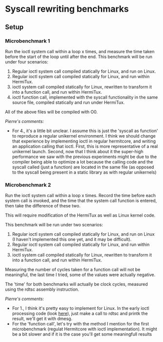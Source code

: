 # Syscall rewriting benchmarks

## Setup

### Microbenchmark 1

Run the ioctl system call within a loop x times, and measure the time taken 
before the start of the loop until after the end.
This benchmark will be run under four scenarios:
1. Regular ioctl system call compiled statically for Linux, and run on Linux.
2. Regular ioctl system call compiled statically for Linux, and run within 
   HermiTux.
3. ioctl system call compiled statically for Linux, rewritten to transform it 
   into a function call, and run within HermiTux.
4. ioctl function call, implemented with the syscall functionality in the same 
   source file, compiled statically and run under HermiTux.

All of the above files will be compiled with O0.

_Pierre's comments:_
- For 4., it's a little bit unclear. I assume this is just the 'syscall as 
  function' to reproduce a regular unikernel environment. I think we should
  change that experience by implementing ioctl in regular hermitcore, and 
  writing an application calling that ioctl. First, this is more representative
  of a real unikernel launch. Second, now that I think about it the super-high
  performance we saw with the previous experiments might be due to the compiler
  being able to optimize a lot because the calling code and the syscall called
  (just a function) are located in the same file (as opposed to the syscall
  being present in a static library as with regular unikernels)

### Microbenchmark 2
Run the ioctl system call within a loop x times. Record the time before each 
system call is invoked, and the time that the system call function is entered, 
then take the difference of these two.
 
This will require modification of the HermiTux as well as Linux kernel code.

This benchmark will be run under two scenarios:
1. Regular ioctl system call compiled statically for Linux, and run on Linux (I 
  haven't implemented this one yet, and it may be difficult).
2. Regular ioctl system call compiled statically for Linux, and run within 
  HermiTux.
3. ioctl system call compiled statically for Linux, rewritten to transform it 
   into a function call, and run within HermiTux.

Measuring the number of cycles taken for a function call will not be meaningful, 
the last time I tried, some of the values were actually negative.
			 
The 'time' for both benchmarks will actually be clock cycles, measured using the 
rdtsc assembly instruction. 

_Pierre's comments:_
- For 1., I think it's pretty easy to implement for Linux. In the early ioctl
  processing code (look [here](https://git.kernel.org/pub/scm/linux/kernel/git/torvalds/linux.git/tree/fs/ioctl.c#n692)), just make a call to rdtsc and printk the result, we'll
  get it with dmesg.
- For the 'function call', let's try with the method I mention for the first
  microbenchmark (regulat Hermitcore with ioctl implementation). It might be a 
  bit slower and if it is the case you'll get some meaningfull results
